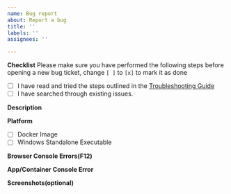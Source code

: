 ```yaml
---
name: Bug report
about: Report a bug
title: ''
labels: ''
assignees: ''

---
```


**Checklist**
Please make sure you have performed the following steps before opening a new bug ticket, change `[ ]` to `[x]` to mark it as done

- [ ] I have read and tried the steps outlined in the [Troubleshooting Guide](https://docs.lubelogger.com/Troubleshooting)
- [ ] I have searched through existing issues.

**Description**
<!-- Describe the bug below this line -->

**Platform**
- [ ] Docker Image
- [ ] Windows Standalone Executable

**Browser Console Errors(F12)**
<!-- Attach a screenshot or codeblock containing the browser console error -->

**App/Container Console Error**
<!-- Attach a screenshot or codeblock containing the app/container console error -->

**Screenshots(optional)**
<!-- Attach a screenshot describing the bug -->
